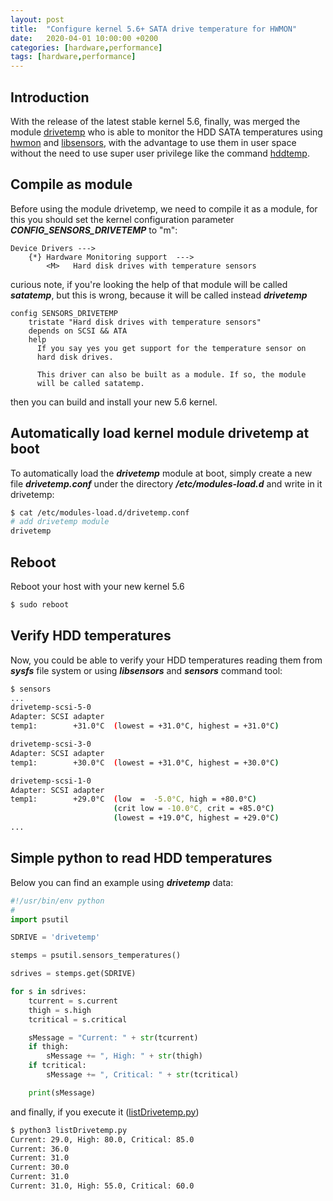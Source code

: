 ```yaml
---
layout: post
title:  "Configure kernel 5.6+ SATA drive temperature for HWMON"
date:   2020-04-01 10:00:00 +0200
categories: [hardware,performance]
tags: [hardware,performance]
---
```

## Introduction
With the release of the latest stable kernel 5.6, finally, was merged the module [drivetemp](https://www.kernel.org/doc/html/latest/hwmon/drivetemp.html) who is able to monitor the HDD SATA temperatures using [hwmon](https://www.kernel.org/doc/html/latest/hwmon/index.html) and [libsensors](https://github.com/lm-sensors/lm-sensors), with the advantage to use them in user space without the need to use super user privilege like the command [hddtemp](https://savannah.nongnu.org/projects/hddtemp/).
## Compile as module
Before using the module drivetemp, we need to compile it as a module, for this you should set the kernel configuration parameter ___CONFIG_SENSORS_DRIVETEMP___ to "m":
```kernel
Device Drivers --->
    {*} Hardware Monitoring support  --->
        <M>   Hard disk drives with temperature sensors
```
curious note, if you're looking the help of that module will be called ___satatemp___, but this is wrong, because it will be called instead ___drivetemp___
```kernel
config SENSORS_DRIVETEMP
	tristate "Hard disk drives with temperature sensors"
	depends on SCSI && ATA
	help
	  If you say yes you get support for the temperature sensor on
	  hard disk drives.

	  This driver can also be built as a module. If so, the module
	  will be called satatemp.
```
then you can build and install your new 5.6 kernel.
## Automatically load kernel module drivetemp at boot
To automatically load the ___drivetemp___ module at boot, simply create a new file ___drivetemp.conf___ under the directory ___/etc/modules-load.d___ and write in it drivetemp:
```bash
$ cat /etc/modules-load.d/drivetemp.conf 
# add drivetemp module
drivetemp
```
## Reboot
Reboot your host with your new kernel 5.6
```bash
$ sudo reboot
```
## Verify HDD temperatures
Now, you could be able to verify your HDD temperatures reading them from ___sysfs___ file system or using ___libsensors___ and ___sensors___ command tool:
```bash
$ sensors
...
drivetemp-scsi-5-0
Adapter: SCSI adapter
temp1:        +31.0°C  (lowest = +31.0°C, highest = +31.0°C)

drivetemp-scsi-3-0
Adapter: SCSI adapter
temp1:        +30.0°C  (lowest = +31.0°C, highest = +30.0°C)

drivetemp-scsi-1-0
Adapter: SCSI adapter
temp1:        +29.0°C  (low  =  -5.0°C, high = +80.0°C)
                       (crit low = -10.0°C, crit = +85.0°C)
                       (lowest = +19.0°C, highest = +29.0°C)
...
```
## Simple python to read HDD temperatures
Below you can find an example using ___drivetemp___ data:
```python
#!/usr/bin/env python
#
import psutil

SDRIVE = 'drivetemp'

stemps = psutil.sensors_temperatures()

sdrives = stemps.get(SDRIVE)

for s in sdrives:
    tcurrent = s.current
    thigh = s.high
    tcritical = s.critical

    sMessage = "Current: " + str(tcurrent)
    if thigh:
        sMessage += ", High: " + str(thigh)
    if tcritical:
        sMessage += ", Critical: " + str(tcritical)

    print(sMessage)
```
and finally, if you execute it ([listDrivetemp.py](https://raw.githubusercontent.com/amedeos/amedeos.github.io/master/files/drivetemp/listDrivetemp.py))
```bash
$ python3 listDrivetemp.py
Current: 29.0, High: 80.0, Critical: 85.0
Current: 36.0
Current: 31.0
Current: 30.0
Current: 31.0
Current: 31.0, High: 55.0, Critical: 60.0
```
